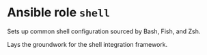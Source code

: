 # Ansible role `shell`

Sets up common shell configuration sourced by Bash, Fish, and Zsh.

Lays the groundwork for the shell integration framework.

